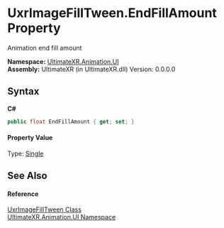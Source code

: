 # UxrImageFillTween.EndFillAmount Property 
 

Animation end fill amount

**Namespace:**&nbsp;<a href="N_UltimateXR_Animation_UI">UltimateXR.Animation.UI</a><br />**Assembly:**&nbsp;UltimateXR (in UltimateXR.dll) Version: 0.0.0.0

## Syntax

**C#**<br />
``` C#
public float EndFillAmount { get; set; }
```


#### Property Value
Type: <a href="https://docs.microsoft.com/dotnet/api/system.single" target="_blank" rel="noopener noreferrer">Single</a>

## See Also


#### Reference
<a href="T_UltimateXR_Animation_UI_UxrImageFillTween">UxrImageFillTween Class</a><br /><a href="N_UltimateXR_Animation_UI">UltimateXR.Animation.UI Namespace</a><br />